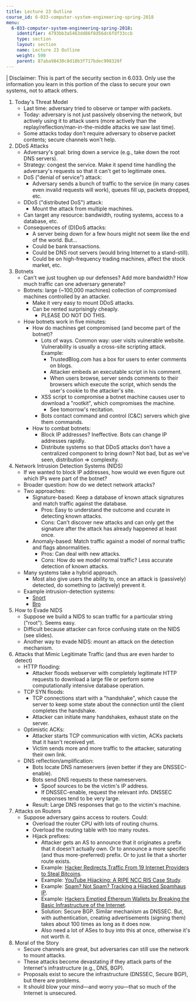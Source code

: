 ```yaml
---
title: Lecture 23 Outline
course_id: 6-033-computer-system-engineering-spring-2018
menu:
  6-033-computer-system-engineering-spring-2018:
    identifier: 4793bb3a5463dd86f8d56dc6fdf33ccb
    type: section
    layout: section
    name: Lecture 23 Outline
    weight: 590
    parent: 87aba98430c8d18b3f717bdec998328f
---
```

| Disclaimer: This is part of the security section in 6.033. Only use the information you learn in this portion of the class to secure your own systems, not to attack others. 

1.  Today's Threat Model
    *   Last time: adversary tried to observe or tamper with packets.
    *   Today: adversary is not just passively observing the network, but actively using it to attack users (more actively than the replay/reflection/man-in-the-middle attacks we saw last time).
    *   Some attacks today don't require adversary to observe packet contents; secure channels won't help.
2.  DDoS Attacks
    *   Adversary's goal: bring down a service (e.g., take down the root DNS servers).
    *   Strategy: congest the service. Make it spend time handling the adversary's requests so that it can't get to legitimate ones.
    *   DoS ("denial of service") attack:
        *   Adversary sends a bunch of traffic to the service (in many cases even invalid requests will work), queues fill up, packets dropped, etc.
    *   DDoS ("distributed DoS") attack:
        *   Mount the attack from multiple machines.
    *   Can target any resource: bandwidth, routing systems, access to a database, etc.
    *   Consequences of (D)DoS attacks:
        *   A server being down for a few hours might not seem like the end of the world. But...
        *   Could be bank transactions.
        *   Could be DNS root servers (would bring Internet to a stand-still).
        *   Could be on high-frequency trading machines, affect the stock market, etc.
3.  Botnets
    *   Can't we just toughen up our defenses? Add more bandwidth? How much traffic can one adversary generate?
    *   Botnets: large (~100,000 machines) collection of compromised machines controlled by an attacker.
        *   Make it very easy to mount DDoS attacks.
        *   Can be rented surprisingly cheaply.
            *   PLEASE DO NOT DO THIS.
    *   How botnets work in five minutes:
        *   How do machines get compromised (and become part of the botnet)?
            *   Lots of ways. Common way: user visits vulnerable website. Vulnerability is usually a cross-site scripting attack.  
                Example:
                *   TrustedBlog.com has a box for users to enter comments on blogs.
                *   Attacker embeds an executable script in his comment.
                *   When users browse, server sends comments to their browsers which execute the script, which sends the user's cookie to the attacker's site.
            *   XSS script to compromise a botnet machine causes user to download a "rootkit", which compromises the machine.
                *   See tomorrow's recitation.
            *   Bots contact command and control (C&C) servers which give them commands.
        *   How to combat botnets:
            *   Block IP addresses? Ineffective. Bots can change IP addresses rapidly.
            *   Distribute systems so that DDoS attacks don't have a centralized component to bring down? Not bad, but as we've seen, distribution => complexity.
4.  Network Intrusion Detection Systems (NIDS)
    *   If we wanted to block IP addresses, how would we even figure out which IPs were part of the botnet?
    *   Broader question: how do we detect network attacks?
    *   Two approaches:
        *   Signature-based: Keep a database of known attack signatures and match traffic against the database.
            *   Pros: Easy to understand the outcome and ccurate in detecting known attacks.
            *   Cons: Can't discover new attacks and can only get the signature after the attack has already happened at least once.
        *   Anomaly-based: Match traffic against a model of normal traffic and flags abnormalities.
            *   Pros: Can deal with new attacks.
            *   Cons: How do we model normal traffic? Less accurate detection of known attacks.
    *   Many systems take a hybrid approach.
        *   Most also give users the ability to, once an attack is (passively) detected, do something to (actively) prevent it.
    *   Example intrusion-detection systems:
        *   [Snort](https://www.snort.org/)
        *   [Bro](https://www.bro.org/)
5.  How to Evade NIDS
    *   Suppose we build a NIDS to scan traffic for a particular string ("root"). Seems easy.
    *   Difficult because attacker can force confusing state on the NIDS (see slides).
    *   Another way to evade NIDS: mount an attack on the detection mechanism.
6.  Attacks that Mimic Legitimate Traffic (and thus are even harder to detect)
    *   HTTP flooding:
        *   Attacker floods webserver with completely legitimate HTTP requests to download a large file or perform some computationally intensive database operation.
    *   TCP SYN floods:
        *   TCP connections start with a "handshake", which cause the server to keep some state about the connection until the client completes the handshake.
        *   Attacker can initiate many handshakes, exhaust state on the server.
    *   Optimistic ACKs:
        *   Attacker starts TCP communication with victim, ACKs packets that it hasn't received yet.
        *   Victim sends more and more traffic to the attacker, saturating their own link.
    *   DNS reflection/amplification:
        *   Bots locate DNS nameservers (even better if they are DNSSEC-enable).
        *   Bots send DNS requests to these nameservers.
            *   Spoof sources to be the victim's IP address.
            *   If DNSSEC-enable, request the relevant info. DNSSEC responses tend to be very large.
        *   Result: Large DNS responses that go to the victim's machine.
7.  Attacks on Routers
    *   Suppose adversary gains access to routers. Could:
        *   Overload the router CPU with lots of routing churns.
        *   Overload the routing table with too many routes.
        *   Hijack prefixes:
            *   Attacker gets an AS to announce that it originates a prefix that it doesn't actually own. Or to announce a more specific (and thus more-preferred) prefix. Or to just lie that a shorter route exists.
            *   Example: [Hacker Redirects Traffic From 19 Internet Providers to Steal Bitcoins](http://www.wired.com/2014/08/isp-bitcoin-theft/).
            *   Example: [YouTube Hijacking: A RIPE NCC RIS Case Study](https://www.ripe.net/publications/news/industry-developments/youtube-hijacking-a-ripe-ncc-ris-case-study).
            *   Example: [Spam? Not Spam? Tracking a Hijacked Spamhaus IP](https://greenhost.nl/2013/03/21/spam-not-spam-tracking-hijacked-spamhaus-ip/).
            *   Example: [Hackers Emptied Ethereum Wallets by Breaking the Basic Infrastructure of the Internet](https://www.theverge.com/2018/4/24/17275982/myetherwallet-hack-bgp-dns-hijacking-stolen-ethereum).
            *   Solution: Secure BGP. Similar mechanism as DNSSEC. But, with authentication, creating advertisements (signing them) takes about 100 times as long as it does now.
            *   Also need a lot of ASes to buy into this at once, otherwise it's not worth it.
8.  Moral of the Story
    *   Secure channels are great, but adversaries can still use the network to mount attacks.
    *   These attacks become devastating if they attack parts of the Internet's infrastructure (e.g., DNS, BGP).
    *   Proposals exist to secure the infrastructure (DNSSEC, Secure BGP), but there are problems.
    *   It should blow your mind—and worry you—that so much of the Internet is unsecured.